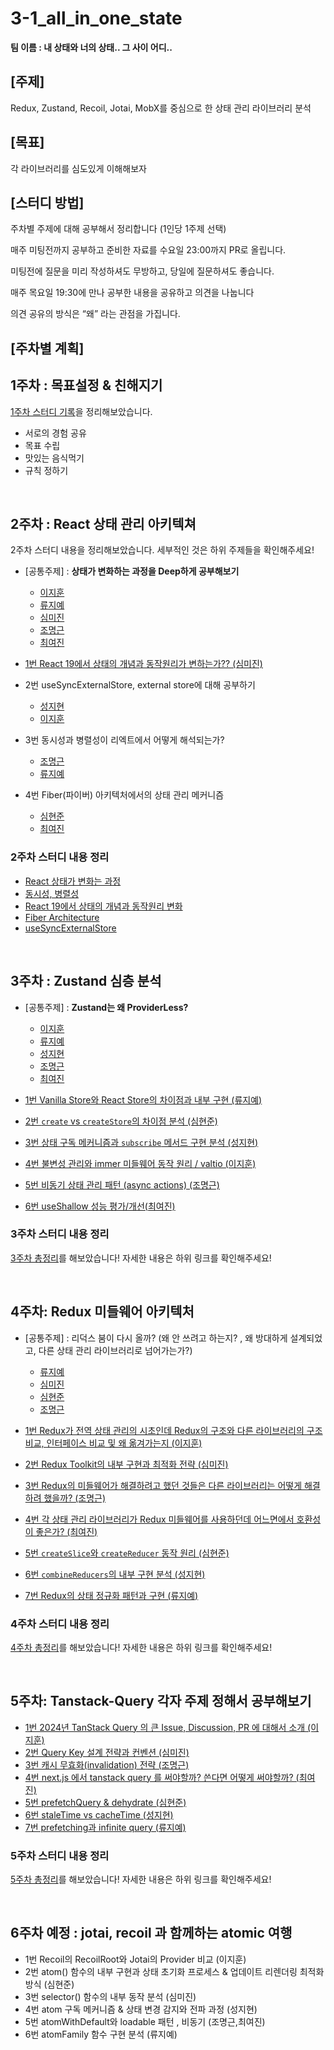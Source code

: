 # 3-1_all_in_one_state

**팀 이름 : 내 상태와 너의 상태.. 그 사이 어디..**

## [주제]

Redux, Zustand, Recoil, Jotai, MobX를 중심으로 한 상태 관리 라이브러리 분석

## [목표]

각 라이브러리를 심도있게 이해해보자

## [스터디 방법]

주차별 주제에 대해 공부해서 정리합니다 (1인당 1주제 선택)

매주 미팅전까지 공부하고 준비한 자료를 수요일 23:00까지 PR로 올립니다.

미팅전에 질문을 미리 작성하셔도 무방하고, 당일에 질문하셔도 좋습니다.

매주 목요일 19:30에 만나 공부한 내용을 공유하고 의견을 나눕니다

의견 공유의 방식은 “왜” 라는 관점을 가집니다.

## [주차별 계획]

## 1주차 : 목표설정 & 친해지기

[1주차 스터디 기록](1주차/1주차_정리.md)을 정리해보았습니다.

- 서로의 경험 공유
- 목표 수립
- 맛있는 음식먹기
- 규칙 정하기

<br>

## 2주차 : React 상태 관리 아키텍쳐

2주차 스터디 내용을 정리해보았습니다. 세부적인 것은 하위 주제들을 확인해주세요!

- [공통주제] : **상태가 변화하는 과정을 Deep하게 공부해보기**

  - [이지훈](2주차/이지훈/2주차_이지훈_공통.md)
  - [류지예](2주차/류지예/2주차_류지예_공통.md)
  - [심미진](2주차/심미진/2주차_심미진_공통.md)
  - [조명근](2주차/조명근/2주차_조명근_공통.md)
  - [최여진](2주차/최여진/2주차_최여진_공통.md)

- [1번 React 19에서 상태의 개념과 동작원리가 변하는가?? (심미진)](2주차/심미진/2주차_심미진_개인.md)
- 2번 useSyncExternalStore, external store에 대해 공부하기
  - [성지현](2주차/성지현/2주차_성지현_개인.md)
  - [이지훈](2주차/이지훈/2주차_이지훈_개인.md)
- 3번 동시성과 병렬성이 리엑트에서 어떻게 해석되는가?
  - [조명근](2주차/조명근/2주차_조명근_개인.md)
  - [류지예](2주차/류지예/2주차_류지예_개인.md)
- 4번 Fiber(파이버) 아키텍처에서의 상태 관리 메커니즘
  - [심현준](2주차/심현준/2주차_심현준_개인.md)
  - [최여진](2주차/최여진/2주차_최여진_개인.md)

### 2주차 스터디 내용 정리

- [React 상태가 변화는 과정](2주차/2주차_공통주제_최종정리.md)
- [동시성, 병렬성](2주차/2주차_동시성&병렬성.md)
- [React 19에서 상태의 개념과 동작원리 변화](2주차/2주차_React19.md)
- [Fiber Architecture](2주차/2주차_React-Fiber-Architecture.md)
- [useSyncExternalStore](2주차/2주차_useSyncExternalStore.md)

<br>

## 3주차 : Zustand 심층 분석

- [공통주제] : **Zustand는 왜 ProviderLess?**
  - [이지훈](https://hooninedev.com/240818/)
  - [류지예](https://github.com/sipe-team/3-1_all_in_one_state/blob/main/3%EC%A3%BC%EC%B0%A8/%EB%A5%98%EC%A7%80%EC%98%88/3%EC%A3%BC%EC%B0%A8_%EB%A5%98%EC%A7%80%EC%98%88_%EA%B3%B5%ED%86%B5.md)
  - [성지현](https://github.com/sipe-team/3-1_all_in_one_state/blob/main/3%EC%A3%BC%EC%B0%A8/%EC%84%B1%EC%A7%80%ED%98%84/3%EC%A3%BC%EC%B0%A8_%EC%84%B1%EC%A7%80%ED%98%84_%EA%B3%B5%ED%86%B5.md)
  - [조명근](https://github.com/sipe-team/3-1_all_in_one_state/blob/main/3%EC%A3%BC%EC%B0%A8/%EC%A1%B0%EB%AA%85%EA%B7%BC/3%EC%A3%BC%EC%B0%A8_%EC%A1%B0%EB%AA%85%EA%B7%BC_%EA%B3%B5%ED%86%B5%EA%B3%BC%EC%A0%9C.md)
  - [최여진](https://github.com/sipe-team/3-1_all_in_one_state/blob/main/3%EC%A3%BC%EC%B0%A8/%EC%B5%9C%EC%97%AC%EC%A7%84/3%EC%A3%BC%EC%B0%A8_%EC%B5%9C%EC%97%AC%EC%A7%84_%EA%B3%B5%ED%86%B5.md)

- [1번 Vanilla Store와 React Store의 차이점과 내부 구현 (류지예)](/3주차/류지예/3주차_류지예_개인.md)
- [2번 `create` vs `createStore`의 차이점 분석 (심현준)](/3주차/심현준/3주차_심현준_개인.md)
- [3번 상태 구독 메커니즘과 `subscribe` 메서드 구현 분석 (성지현)](/3주차/성지현/3주차_성지현_개인.md)
- [4번 불변성 관리와 immer 미들웨어 동작 원리 / valtio (이지훈)](/3주차/이지훈/3주차_이지훈_개인.md)
- [5번 비동기 상태 관리 패턴 (async actions) (조명근)](/3주차/조명근/3주차_조명근_개인.md)
- [6번 useShallow 성능 평가/개선(최여진)](/3주차/최여진/3주차_최여진_개인.md)

### 3주차 스터디 내용 정리

[3주차 총정리](/3주차/3주차_zustand.md)를 해보았습니다! 자세한 내용은 하위 링크를 확인해주세요!

<br>

## 4주차: Redux 미들웨어 아키텍처

- [공통주제] : 리덕스 붐이 다시 올까? (왜 안 쓰려고 하는지? , 왜 방대하게 설계되었고, 다른 상태 관리 라이브러리로 넘어가는가?)
  - [류지예](https://github.com/sipe-team/3-1_all_in_one_state/blob/main/4%EC%A3%BC%EC%B0%A8/%EB%A5%98%EC%A7%80%EC%98%88/4%EC%A3%BC%EC%B0%A8_%EB%A5%98%EC%A7%80%EC%98%88_%EA%B3%B5%ED%86%B5.md)
  - [심미진](https://github.com/sipe-team/3-1_all_in_one_state/blob/main/4%EC%A3%BC%EC%B0%A8/%EC%8B%AC%EB%AF%B8%EC%A7%84/4%EC%A3%BC%EC%B0%A8_%EC%8B%AC%EB%AF%B8%EC%A7%84_%EA%B3%B5%ED%86%B5.md)
  - [심현준](https://github.com/sipe-team/3-1_all_in_one_state/blob/main/4%EC%A3%BC%EC%B0%A8/%EC%8B%AC%ED%98%84%EC%A4%80/4%EC%A3%BC%EC%B0%A8_%EC%8B%AC%ED%98%84%EC%A4%80_%EA%B3%B5%ED%86%B5.md)
  - [조명근](https://github.com/sipe-team/3-1_all_in_one_state/blob/main/4%EC%A3%BC%EC%B0%A8/%EC%A1%B0%EB%AA%85%EA%B7%BC/4%EC%A3%BC%EC%B0%A8_%EC%A1%B0%EB%AA%85%EA%B7%BC_%EA%B3%B5%ED%86%B5.md)

- [1번 Redux가 전역 상태 관리의 시초인데 Redux의 구조와 다른 라이브러리의 구조 비교, 인터페이스 비교 및 왜 옮겨가는지 (이지훈)](https://github.com/sipe-team/3-1_all_in_one_state/blob/main/4%EC%A3%BC%EC%B0%A8/%EC%9D%B4%EC%A7%80%ED%9B%88/4%EC%A3%BC%EC%B0%A8_%EC%9D%B4%EC%A7%80%ED%9B%88_%EA%B3%B5%ED%86%B5.md)
- [2번 Redux Toolkit의 내부 구현과 최적화 전략 (심미진)](https://github.com/sipe-team/3-1_all_in_one_state/blob/main/4%EC%A3%BC%EC%B0%A8/%EC%8B%AC%EB%AF%B8%EC%A7%84/4%EC%A3%BC%EC%B0%A8_%EC%8B%AC%EB%AF%B8%EC%A7%84_%EA%B0%9C%EC%9D%B8.md)
- [3번 Redux의 미들웨어가 해결하려고 했던 것들은 다른 라이브러리는 어떻게 해결하려 했을까? (조명근)](https://github.com/sipe-team/3-1_all_in_one_state/blob/main/4%EC%A3%BC%EC%B0%A8/%EC%A1%B0%EB%AA%85%EA%B7%BC/4%EC%A3%BC%EC%B0%A8_%EC%A1%B0%EB%AA%85%EA%B7%BC_%EA%B0%9C%EC%9D%B8.md)
- [4번 각 상태 관리 라이브러리가 Redux 미들웨어를 사용하던데 어느면에서 호환성이 좋은가? (최여진)](https://github.com/sipe-team/3-1_all_in_one_state/blob/main/4%EC%A3%BC%EC%B0%A8/4%EC%A3%BC%EC%B0%A8_redux_%EA%B0%9C%EB%B3%84.md)
- [5번 `createSlice`와 `createReducer` 동작 원리 (심현준)](https://github.com/sipe-team/3-1_all_in_one_state/blob/main/4%EC%A3%BC%EC%B0%A8/%EC%8B%AC%ED%98%84%EC%A4%80/4%EC%A3%BC%EC%B0%A8_%EC%8B%AC%ED%98%84%EC%A4%80_%EA%B0%9C%EC%9D%B8.md)
- [6번 `combineReducers`의 내부 구현 분석 (성지현)](https://github.com/sipe-team/3-1_all_in_one_state/blob/main/4%EC%A3%BC%EC%B0%A8/%EC%84%B1%EC%A7%80%ED%98%84/4%EC%A3%BC%EC%B0%A8_%EC%84%B1%EC%A7%80%ED%98%84.md)
- [7번 Redux의 상태 정규화 패턴과 구현 (류지예)](https://github.com/sipe-team/3-1_all_in_one_state/blob/main/4%EC%A3%BC%EC%B0%A8/%EB%A5%98%EC%A7%80%EC%98%88/4%EC%A3%BC%EC%B0%A8_%EB%A5%98%EC%A7%80%EC%98%88_%EA%B0%9C%EC%9D%B8.md)

### 4주차 스터디 내용 정리

[4주차 총정리](https://github.com/sipe-team/3-1_all_in_one_state/blob/main/4%EC%A3%BC%EC%B0%A8/4%EC%A3%BC%EC%B0%A8_redux.md)를 해보았습니다! 자세한 내용은 하위 링크를 확인해주세요!

<br>

## 5주차: Tanstack-Query 각자 주제 정해서 공부해보기

- [1번 2024년 TanStack Query 의 큰 Issue, Discussion, PR 에 대해서 소개 (이지훈)](https://github.com/sipe-team/3-1_all_in_one_state/blob/main/5%EC%A3%BC%EC%B0%A8/%EC%9D%B4%EC%A7%80%ED%9B%88/5%EC%A3%BC%EC%B0%A8_%EC%9D%B4%EC%A7%80%ED%9B%88.md)
- [2번 Query Key 설계 전략과 컨벤션 (심미진)](https://github.com/sipe-team/3-1_all_in_one_state/blob/main/5%EC%A3%BC%EC%B0%A8/%EC%8B%AC%EB%AF%B8%EC%A7%84/5%EC%A3%BC%EC%B0%A8_%EC%8B%AC%EB%AF%B8%EC%A7%84_%EA%B0%9C%EC%9D%B8.md)
- [3번 캐시 무효화(invalidation) 전략 (조명근)](https://github.com/sipe-team/3-1_all_in_one_state/blob/main/5%EC%A3%BC%EC%B0%A8/%EC%A1%B0%EB%AA%85%EA%B7%BC/5%EC%A3%BC%EC%B0%A8_%EC%A1%B0%EB%AA%85%EA%B7%BC_%EA%B0%9C%EC%9D%B8.md)
- [4번 next.js 에서 tanstack query 를 써야할까? 쓴다면 어떻게 써야할까? (최여진)](https://github.com/sipe-team/3-1_all_in_one_state/blob/main/5%EC%A3%BC%EC%B0%A8/%EC%B5%9C%EC%97%AC%EC%A7%84/5%EC%A3%BC%EC%B0%A8_%EC%B5%9C%EC%97%AC%EC%A7%84_%EA%B0%9C%EC%9D%B8.md)
- [5번 prefetchQuery & dehydrate  (심현준)](https://github.com/sipe-team/3-1_all_in_one_state/blob/main/5%EC%A3%BC%EC%B0%A8/%EC%8B%AC%ED%98%84%EC%A4%80/5%EC%A3%BC%EC%B0%A8_%EC%8B%AC%ED%98%84%EC%A4%80_%EA%B0%9C%EC%9D%B8.md)
- [6번 staleTime vs cacheTime (성지현)](https://github.com/sipe-team/3-1_all_in_one_state/blob/main/5%EC%A3%BC%EC%B0%A8/%EC%84%B1%EC%A7%80%ED%98%84/5%EC%A3%BC%EC%B0%A8_%EC%84%B1%EC%A7%80%ED%98%84_%EA%B0%9C%EC%9D%B8.md)
- [7번 prefetching과 infinite query (류지예)](https://github.com/sipe-team/3-1_all_in_one_state/blob/main/5%EC%A3%BC%EC%B0%A8/%EB%A5%98%EC%A7%80%EC%98%88/5%EC%A3%BC%EC%B0%A8_%EB%A5%98%EC%A7%80%EC%98%88_%EA%B0%9C%EC%9D%B8.md)

### 5주차 스터디 내용 정리

[5주차 총정리](https://github.com/sipe-team/3-1_all_in_one_state/blob/main/5%EC%A3%BC%EC%B0%A8/5%EC%A3%BC%EC%B0%A8_tanstack-query.md)를 해보았습니다! 자세한 내용은 하위 링크를 확인해주세요!

<br>

## 6주차 예정 : jotai, recoil 과 함께하는 atomic 여행

- 1번 Recoil의 RecoilRoot와 Jotai의 Provider 비교 (이지훈)
- 2번 atom() 함수의 내부 구현과 상태 초기화 프로세스 & 업데이트 리렌더링 최적화 방식 (심현준)
- 3번 selector() 함수의 내부 동작 분석 (심미진)
- 4번 atom 구독 메커니즘 & 상태 변경 감지와 전파 과정 (성지현)
- 5번 atomWithDefault와 loadable 패턴 , 비동기 (조명근,최여진)
- 6번 atomFamily 함수 구현 분석 (류지예)
